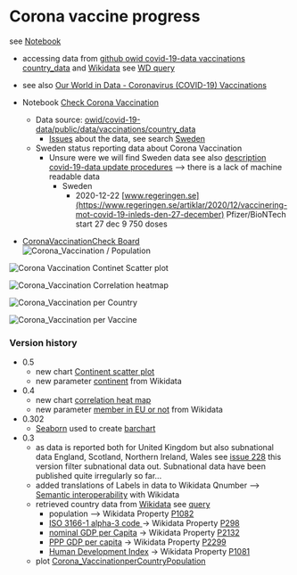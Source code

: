 # Corona vaccine progress
see [Notebook](https://github.com/salgo60/CoronaVaccinationCheck/blob/main/Check%20Corona%20Vaccination.ipynb) 
*  accessing data from [github owid covid-19-data vaccinations country_data](https://github.com/owid/covid-19-data/tree/master/public/data/vaccinations/country_data) and [Wikidata](https://www.youtube.com/watch?v=m_9_23jXPoE) see [WD query](https://w.wiki/sBU)

* see also [Our World in Data - Coronavirus (COVID-19) Vaccinations](https://ourworldindata.org/covid-vaccinations)

* Notebook [Check Corona Vaccination](https://github.com/salgo60/CoronaVaccinationCheck/blob/main/Check%20Corona%20Vaccination.ipynb)
  * Data source: [owid/covid-19-data/public/data/vaccinations/country_data](https://github.com/owid/covid-19-data/tree/master/public/data/vaccinations/country_data)
    * [Issues](https://github.com/owid/covid-19-data/issues) about the data, see search [Sweden](https://github.com/owid/covid-19-data/issues?q=sweden) 
  * Sweden status reporting data about Corona Vaccination
    * Unsure were we will find Sweden data see also [description covid-19-data update procedures](https://github.com/owid/covid-19-data/pull/229#issuecomment-751218953) --> there is a lack of machine readable data
       * Sweden 
         * 2020-12-22 [www.regeringen.se](https://www.regeringen.se/artiklar/2020/12/vaccinering-mot-covid-19-inleds-den-27-december) Pfizer/BioNTech start 27 dec 9 750 doses 
* [CoronaVaccinationCheck Board](https://github.com/salgo60/CoronaVaccinationCheck/projects/1)                  
![Corona_Vaccination / Population](https://github.com/salgo60/CoronaVaccinationCheck/blob/main/Corona_VaccinationperCountryPopulation_sns_2.png?raw=true "Corona Vaccination per population")         

![Corona Vaccination Continet Scatter plot](https://github.com/salgo60/CoronaVaccinationCheck/blob/main/Corona_VaccinationperCountryPopulation_Categorical_scatterplot.png?raw=true "Corona Vaccination Continet Scatter plot")         

![Corona_Vaccination Correlation heatmap](https://github.com/salgo60/CoronaVaccinationCheck/blob/main/Correlation_heatmap.png?raw=true "Corona Vaccination Correlation")         


![Corona_Vaccination per Country](https://github.com/salgo60/CoronaVaccinationCheck/blob/main/Corona_VaccinationperCountry.png?raw=true "Corona Vaccination per Country")         

![Corona_Vaccination per Vaccine](https://github.com/salgo60/CoronaVaccinationCheck/blob/main/Corona_VaccinationperVaccine.png?raw=true "Corona Vaccination per Vaccine")         

### Version history
* 0.5
  * new chart [Continent scatter plot](https://raw.githubusercontent.com/salgo60/CoronaVaccinationCheck/main/Corona_VaccinationperCountryPopulation_Categorical_scatterplot.png "Corona Vaccination Correlation")          
  * new parameter [continent](https://w.wiki/sBb) from Wikidata
* 0.4
  * new chart [correlation heat map](https://github.com/salgo60/CoronaVaccinationCheck/blob/main/Correlation_heatmap.png?raw=true "Corona Vaccination Correlation")          
  * new parameter [member in EU or not](https://w.wiki/s8F) from Wikidata
* 0.302
  * [Seaborn](https://seaborn.pydata.org/) used to create [barchart](https://github.com/salgo60/CoronaVaccinationCheck/blob/main/Corona_VaccinationperCountryPopulation_sns_2.png?raw=true)
* 0.3
  * as data is reported both for United Kingdom but also subnational data England, Scotland, Northern Ireland, Wales see [issue 228](https://github.com/owid/covid-19-data/issues/228) this version filter subnational data out. Subnational data have been published quite irregularly so far...
  * added translations of Labels in data to Wikidata Qnumber --> [Semantic interoperability](https://en.wikipedia.org/wiki/Semantic_interoperability#:~:text=Semantic%20interoperability%20is%20the%20ability,data%20federation%20between%20information%20systems.) with Wikidata
  * retrieved country data from [Wikidata](https://www.youtube.com/watch?v=m_9_23jXPoE) see  [query](https://w.wiki/r$X)
     * population --> Wikidata Property [P1082](https://www.wikidata.org/wiki/Property:P1082) 
     * [ISO 3166-1 alpha-3 code ](https://en.wikipedia.org/wiki/ISO_3166-1) -> Wikidata Property [P298](https://www.wikidata.org/wiki/Property_talk:P298) 
     * [nominal GDP per Capita](https://en.wikipedia.org/wiki/List_of_countries_by_GDP_(nominal)_per_capita) -> Wikidata Property  [P2132](https://www.wikidata.org/wiki/Property_talk:P2132) 
     * [PPP GDP per capita](https://en.wikipedia.org/wiki/List_of_countries_by_GDP_(PPP)_per_capita)  -> Wikidata Property [P2299](https://www.wikidata.org/wiki/Property_talk:P2299)
     * [Human Development Index](http://hdr.undp.org/en/content/human-development-index-hdi) -> Wikidata Property [P1081](https://www.wikidata.org/wiki/Property_talk:P1081) 
  * plot [Corona_VaccinationperCountryPopulation](https://github.com/salgo60/CoronaVaccinationCheck/blob/main/Corona_VaccinationperCountryPopulation.png?raw=true)
